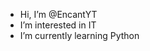- Hi, I’m @EncantYT
- I’m interested in IT
- I’m currently learning Python

<!---
EncantYT/EncantYT is a ✨ special ✨ repository because its `README.md` (this file) appears on your GitHub profile.
You can click the Preview link to take a look at your changes.
--->
